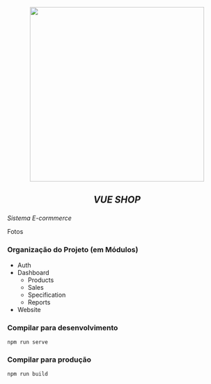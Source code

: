 <p align="center"><a href="https://laravel.com" target="_blank"><img src="https://siriondev.com/img/vuejs.430af113.jpg" width="400"></a></p>

## <p align="center"> <i>VUE SHOP</i> </p>

<i>Sistema E-cormmerce</i>

Fotos

### Organização do Projeto (em Módulos)
- Auth
- Dashboard
  - Products
  - Sales
  - Specification
  - Reports
- Website

### Compilar para desenvolvimento
```
npm run serve
```

### Compilar para produção
```
npm run build
```
